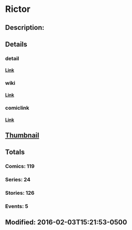 # Rictor
## Description: 
## Details
### detail
#### [Link](http://marvel.com/comics/characters/1009542/rictor?utm_campaign=apiRef&utm_source=225578a89fc76f3d20fbffda5d17a88d)
### wiki
#### [Link](http://marvel.com/universe/Rictor?utm_campaign=apiRef&utm_source=225578a89fc76f3d20fbffda5d17a88d)
### comiclink
#### [Link](http://marvel.com/comics/characters/1009542/rictor?utm_campaign=apiRef&utm_source=225578a89fc76f3d20fbffda5d17a88d)
## [Thumbnail](http://i.annihil.us/u/prod/marvel/i/mg/3/03/527414130f76d.jpg)
## Totals
### Comics: 119
### Series: 24
### Stories: 126
### Events: 5
## Modified: 2016-02-03T15:21:53-0500